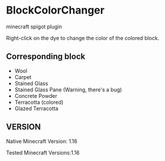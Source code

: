 # BlockColorChanger
minecraft spigot plugin

Right-click on the dye to change the color of the colored block.

## Corresponding block

- Wool
- Carpet
- Stained Glass
- Stained Glass Pane (Warning, there's a bug)
- Concrete Powder
- Terracotta (colored)
- Glazed Terracotta

## VERSION
Native Minecraft Version: 1.16

Tested Minecraft Versions:1.16
